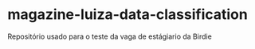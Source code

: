 # magazine-luiza-data-classification
Repositório usado para o teste da vaga de estágiario da Birdie
